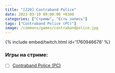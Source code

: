 ```yaml
---
title: "[220] Contraband Police"
date: 2023-03-10 09:00:00 +0300
categories: ["Стримы", "Есть запись"]
tags: ["Contraband Police (PC)"]
image: /commons/games/contrabandpolice.jpg
---
```


{% include embed/twitch.html id='1760946676' %}

### Игры на стриме:
+ [ ] [Contraband Police (PC)](/tags/contraband-police-pc)
